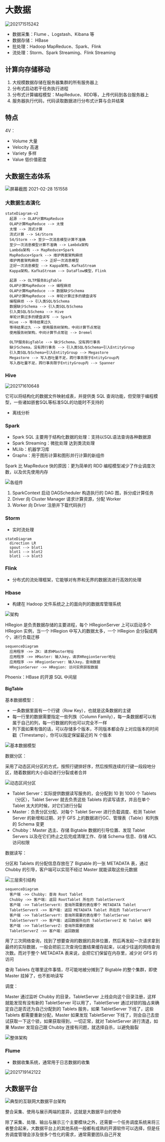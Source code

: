 # 大数据

![202171515242](/assets/202171515242.png)

- 数据采集：Flume 、Logstash、Kibana 等
- 数据存储： HBase
- 批处理：Hadoop MapReduce、Spark、Flink 
- 流处理：Storm、Spark Streaming、Flink Streaming

## 计算向存储移动

1. 大规模数据存储在服务器集群的所有服务器上
2. 分布式启动若干任务执行进程
3. 分布式计算编程模型：MapReduce、RDD等，上传代码到各台服务器上
4. 服务器执行代码，代码读取数据进行分布式计算与合并结果

## 特点

4V：

- Volume 大量
- Velocity 高速
- Variety 多样
- Value 低价值密度

## 大数据生态体系

![屏幕截图 2021-02-28 151558](/assets/屏幕截图%202021-02-28%20151558.png)

### 大数据生态演化

```mermaid
stateDiagram-v2
  起源 --> OLAP计算MapReduce
  OLAP计算MapReduce --> 太慢
  太慢 --> 流式计算
  流式计算 --> S4/Storm
  S4/Storm --> 至少一次消息模型计算不准确
  至少一次消息模型计算不准确 --> Lambda架构
  Lambda架构 --> MapReduce+Spark
  MapReduce+Spark --> 维护两套架构麻烦
  维护两套架构麻烦 --> 正好一次消息模型
  正好一次消息模型 --> Kappa架构，KafkaStream
  Kappa架构，KafkaStream --> DataFlow模型，Flink

  起源 --> OLTP服务BigTable
  OLAP计算MapReduce --> 编程麻烦
  OLAP计算MapReduce --> 数据缺少Schema
  OLAP计算MapReduce --> 单轮计算过多的硬盘读写
  编程麻烦 --> 引入类SQL与Schema
  数据缺少Schema --> 引入类SQL与Schema
  引入类SQL与Schema --> Hive
  单轮计算过多的硬盘读写 --> Spark
  Hive --> 等待结果过久
  等待结果过久 --> 使用服务树架构，中间计算节点常驻
  使用服务树架构，中间计算节点常驻 --> Dremel

  OLTP服务BigTable --> 缺少Schema，没有跨行事务
  缺少Schema，没有跨行事务 --> 引入类SQL与Schema+引入EntityGroup
  引入类SQL与Schema+引入EntityGroup --> Megastore
  Megastore --> 写入吞吐量不足，跨行事务限于EntityGroup内
  写入吞吐量不足，跨行事务限于EntityGroup内 --> Spanner
```


### Hive

![202171610648](/assets/202171610648.png)

它可以将结构化的数据文件映射成表，并提供类 SQL 查询功能，但受限于编程模型，一些诸如嵌套SQL等标准SQL的功能时不支持的

- 离线分析

### Spark

- Spark SQL 主要用于结构化数据的处理：支持以SQL语法查询各种数据源
- Spark Streaming：微批处理 达到类流处理
- MLlib：机器学习库
- Graphx：用于图形计算和图形并行计算的新组件

Spark 比 MapReduce 快的原因：更为简单的 RDD 编程模型减少了作业调度次数，以及优先使用内存

![各组件](/assets/202338213435.webp)

1. SparkContext 启动 DAGScheduler 构造执行的 DAG 图，拆分成计算任务
2. Driver 向 Cluster Manager 请求计算资源，分配 Worker
3. Worker 向 Driver 注册并下载代码执行

### Storm

- 实时流处理

```mermaid
stateDiagram
  direction LR
  spout --> blot1
  blot1 --> blot2
  blot1 --> blot3
```

### Flink

- 分布式的流处理框架，它能够对有界和无界的数据流进行高效的处理

### Hbase

- 构建在 Hadoop 文件系统之上的面向列的数据库管理系统

![架构](/assets/202338214430.webp)

HRegion 是负责数据存储的主要进程，每个 HRegionServer 上可以启动多个 HRegion 实例，当一个 HRegion 中写入的数据太多，一个 HRegion 会分裂成两个，进行负载迁移

```mermaid
sequenceDiagram
  应用程序 ->> ZK: 请求HMaster地址
  应用程序 ->> HMaster: 输入key，请求HRegionServer地址
  应用程序 ->> HRegionServer: 输入key，查询数据
  HRegionServer ->> HRegion: 访问实例获取数据
```

Phoenix：HBase 的开源 SQL 中间层

#### BigTable

基本数据模型：

- 一条数据里面有一个行键（Row Key），也就是这条数据的主键
- 每一行里的数据需要指定一些列族（Column Family），每一条数据都可以有属于自己的列，每一行数据的列也可以完全不一样
- 列下面如果有值的话，可以存储多个版本，不同版本都会存上对应版本的时间戳（Timestamp），你可以指定保留最近的 N 个版本

![基本数据模型](/assets/20230322212733.webp)

数据分区：

采用了动态区间分区的方式，按照行键排好序，然后按照连续的行键一段段地分区，随着数据的大小自动进行分裂或者合并

![动态区间分区](/assets/20230322213047.webp)

- Tablet Server：实际提供数据读写服务的，会分配到 10 到 1000 个 Tablets（分区），Tablet Server 就去负责这些 Tablets 的读写请求，并且在单个 Tablet 太大的时候，对它们进行分裂
- Master：负责分区分配、对每个 Tablet Server 进行负载调度、检测 Tablet Server 的新增和过期、对于 GFS 上的数据进行GC、管理表（Table）和列族的 Schema 变更
- Chubby：Master 选主、存储 Bigtable 数据的引导位置、发现 Tablet Servers 以及在它们终止之后完成清理工作、存储 Schema 信息、存储 ACL 访问权限

数据读写：

分区和 Tablets 的分配信息存放在了 Bigtable 的一张 METADATA 表，通过 Chubby 的引导，客户端可以实现不经过 Master 就能读取这些元数据

![三层索引结构](/assets/20230322213945.webp)

```mermaid
sequenceDiagram
  客户端 ->> Chubby: 查询 Root Tablet
  Chubby ->> 客户端: 返回 RootTablet 所在的 TabletServerX
  客户端 ->> TabletServerX: 查询所需要的表在哪个 METADATA Tablet
  TabletServerX ->> 客户端: 返回 METADATA Tablet 所在的 TabletServerY
  客户端 ->> TabletServerY: 查询所需要的表在哪个 TabletServer
  TabletServerY ->> 客户端: 返回数据所在的 TabletServerZ 和 Tablet 编号
  客户端 ->> TabletServerZ: 查询所需要的数据
  TabletServerZ ->> 客户端: 返回数据
```

用了三次网络查询，找到了想要查询的数据的具体位置，然后再发起一次请求拿到最终的实际数据，一般会把前三次查询位置结果缓存起来，以减少往返的网络查询次数。而对于整个 METADATA 表来说，会把它们保留在内存里，减少对 GFS 的访问

查询 Tablets 在哪里这件事情，尽可能地被分摊到了 Bigtable 的整个集群，即使 Master 挂掉了，也不影响读写

调度：

Master 通过监听 Chubby 的目录，TabletServer 上线会向这个目录注册，这样就能发现有没有新的 TabletServer 可以用了，TabletServer 通过对锁的独占来确定自己是否还为自己分配到的 Tablets 服务，如果 TabletServer 下线了，这些 Tablets 都需要重新分配，Master 如果发现 TabletServer 下线了，则会自己去尝试获取一下这个锁，如果获取得到，一切正常，就对 TabletServer 进行清退，如果 Master 发现自己跟 Chubby 连接有问题，就选择自杀，以避免脑裂

![整体架构](/assets/20230322215432.webp)

### Flume

- 数据收集系统，通常用于日志数据的收集

![2021719142122](/assets/2021719142122.png)

## 大数据平台

![典型的互联网大数据平台架构](/assets/2023312165939.webp)

整合采集、使用与展示两端的差异，这就是大数据平台的使命

除了采集、处理、输出与展示三个主要模块之外，还需要一个任务调度系统来将三者整合起来，大数据平台上的其他系统一般都有成熟的开源软件可以选择，但是任务调度管理会涉及很多个性化的需求，通常需要团队自己开发

